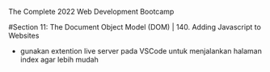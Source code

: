 The Complete 2022 Web Development Bootcamp

#Section 11: The Document Object Model (DOM) | 140. Adding Javascript to Websites

- gunakan extention live server pada VSCode untuk menjalankan halaman index agar lebih mudah
